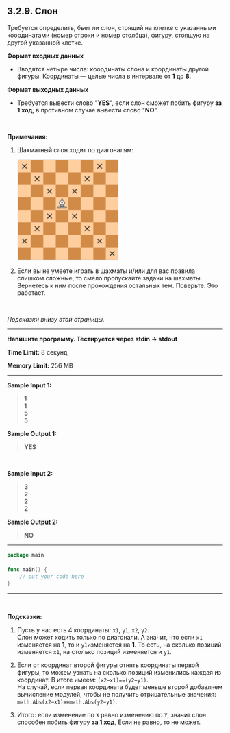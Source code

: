 ## 3.2.9. Слон

Требуется определить, бьет ли слон, стоящий на клетке с указанными координатами (номер строки и номер столбца), фигуру, стоящую на другой указанной клетке.

**Формат входных данных**
* Вводятся четыре числа: координаты слона и координаты другой фигуры. Координаты — целые числа в интервале от **1** до **8**.

**Формат выходных данных**
* Требуется вывести слово "**YES**", если слон сможет побить фигуру **за 1 ход**, в противном случае вывести слово "**NO**". 

<br />

**Примечания:**

1. Шахматный слон ходит по диагоналям: 

    <img alt="" height="234" src="./doc/image.png" width="236"></p>

2. Если вы не умеете играть в шахматы и/или для вас правила слишком сложные, то смело пропускайте задачи на шахматы. Вернетесь к ним после прохождения остальных тем. Поверьте. Это работает. 

<br />

*Подсказки внизу этой страницы.*
___
**Напишите программу. Тестируется через stdin → stdout**

**Time Limit:** 8 секунд

**Memory Limit:** 256 MB
___
**Sample Input 1:**
> **1<br />
1<br />
5<br />
5**

**Sample Output 1:**
> **YES**

<br />

**Sample Input 2:**
> **3<br />
2<br />
2<br />
2**

**Sample Output 2:**
> **NO**
___
```Go
package main

func main() {
    // put your code here
}
```
___

<br />

**Подсказки:**

1. Пусть у нас есть 4 координаты: `x1`​, `y1`​, `x2`​, `y2`​.  
Слон может ходить только по диагонали. А значит, что если `x1`​ изменяется на **1**, то и `y1`​ изменяется на **1**. То есть, на сколько позиций изменяется `x1`​, на столько позиций изменяется и `y1`​.

2. Если от координат второй фигуры отнять координаты первой фигуры, то можем узнать на сколько позиций изменились каждая из координат. В итоге имеем: `(x2​−x1​)==(y2​−y1​)`.  
На случай, если первая координата будет меньше второй добавляем вычисление модулей, чтобы не получить отрицательные значения: `math.Abs(x2−x1)==math.Abs(y2−y1)`.

3. Итого: если изменение по `Х` равно изменению по `У`, значит слон способен побить фигуру **за 1 ход**, Если не равно, то не может.
